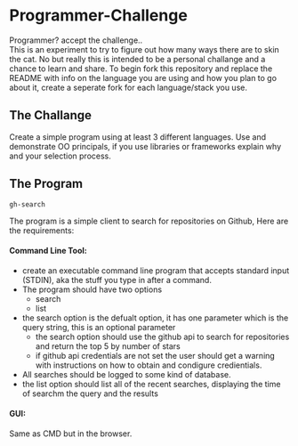 # Programmer-Challenge
Programmer? accept the challenge..   
This is an experiment to try to figure out how many ways there are to skin the cat. No but really this is intended to be a personal challange and a chance to learn and share. To begin fork this repository and replace the README with info on the language you are using and how you plan to go about it, create a seperate fork for each language/stack you use.

## The Challange
Create a simple program using at least 3 different languages. Use and demonstrate OO principals, if you use libraries or frameworks explain why and your selection process.

## The Program 

`gh-search`

The program is a simple client to search for repositories on Github, Here are the requirements:

#### Command Line Tool:
- create an executable command line program that accepts standard input (STDIN), aka the stuff you type in after a command.
- The program should have two options   
  - search
  - list
- the search option is the defualt option, it has one parameter which is the query string, this is an optional parameter
  - the search option should use the github api to search for repositories and return the top 5 by number of stars
  - if github api credentials are not set the user should get a warning with instructions on how to obtain and condigure credientials.
 - All searches should be logged to some kind of database.
- the list option should list all of the recent searches, displaying the time of searchm the query and the results



#### GUI:
Same as CMD but in the browser.   
